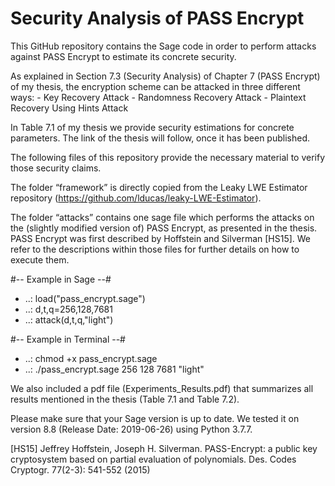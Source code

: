 # Security Analysis of PASS Encrypt

This GitHub repository contains the Sage code in order to perform attacks against PASS Encrypt to estimate its concrete security. 

As explained in Section 7.3 (Security Analysis) of Chapter 7 (PASS Encrypt) of my thesis, the encryption scheme can be attacked in three different ways:
	- Key Recovery Attack
	- Randomness Recovery Attack
	- Plaintext Recovery Using Hints Attack

In Table 7.1 of my thesis we provide security estimations for concrete parameters.
The link of the thesis will follow, once it has been published.

The following files of this repository provide the necessary material to verify those security claims.

The folder “framework” is directly copied from the Leaky LWE Estimator repository (https://github.com/lducas/leaky-LWE-Estimator).

The folder “attacks” contains one sage file which performs the attacks on the (slightly modified version of) PASS Encrypt, as presented in the thesis. PASS Encrypt was first described by Hoffstein and Silverman [HS15].
We refer to the descriptions within those files for further details on how to execute them.

#-- Example in Sage --#
- ..: load("pass_encrypt.sage")
- ..: d,t,q=256,128,7681
- ..: attack(d,t,q,"light")

#-- Example in Terminal --#
- ..: chmod +x pass_encrypt.sage
- ..: ./pass_encrypt.sage 256 128 7681 "light"

We also included a pdf file (Experiments_Results.pdf) that summarizes all results mentioned in the thesis (Table 7.1 and Table 7.2).

Please make sure that your Sage version is up to date.
We tested it on version 8.8 (Release Date: 2019-06-26) using Python 3.7.7.

[HS15] Jeffrey Hoffstein, Joseph H. Silverman. PASS-Encrypt: a public key cryptosystem based on partial evaluation of polynomials. Des. Codes Cryptogr. 77(2-3): 541-552 (2015)
